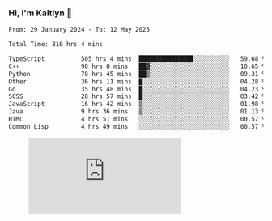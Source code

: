 ### Hi, I'm Kaitlyn 👋
<!--START_SECTION:waka-->

```txt
From: 29 January 2024 - To: 12 May 2025

Total Time: 810 hrs 4 mins

TypeScript          505 hrs 4 mins  ███████████████░░░░░░░░░░   59.68 %
C++                 90 hrs 8 mins   ██▓░░░░░░░░░░░░░░░░░░░░░░   10.65 %
Python              78 hrs 45 mins  ██▒░░░░░░░░░░░░░░░░░░░░░░   09.31 %
Other               36 hrs 11 mins  █░░░░░░░░░░░░░░░░░░░░░░░░   04.28 %
Go                  35 hrs 48 mins  █░░░░░░░░░░░░░░░░░░░░░░░░   04.23 %
SCSS                28 hrs 57 mins  █░░░░░░░░░░░░░░░░░░░░░░░░   03.42 %
JavaScript          16 hrs 42 mins  ▒░░░░░░░░░░░░░░░░░░░░░░░░   01.98 %
Java                9 hrs 36 mins   ▒░░░░░░░░░░░░░░░░░░░░░░░░   01.13 %
HTML                4 hrs 51 mins   ░░░░░░░░░░░░░░░░░░░░░░░░░   00.57 %
Common Lisp         4 hrs 49 mins   ░░░░░░░░░░░░░░░░░░░░░░░░░   00.57 %
```

<!--END_SECTION:waka-->

<figure><embed src="https://wakatime.com/share/@018d58bc-3d22-46c9-b2d7-4ed36fb8172d/243b5d9b-77cd-4133-89ff-dcc8f225fa18.svg"></embed></figure>
